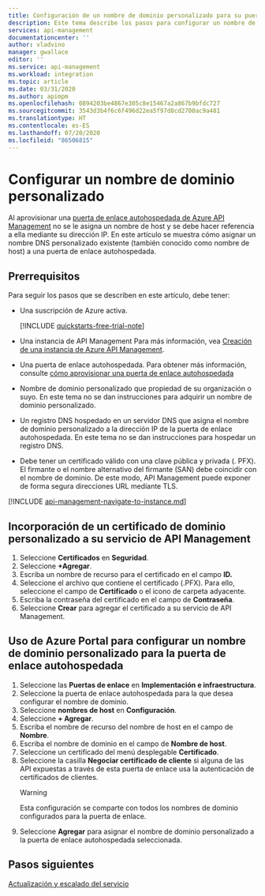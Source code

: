 ```yaml
---
title: Configuración de un nombre de dominio personalizado para su puerta de enlace autohospedada de API Management | Microsoft Docs
description: Este tema describe los pasos para configurar un nombre de dominio personalizado para la puerta de enlace autohospedada de Azure API Management.
services: api-management
documentationcenter: ''
author: vladvino
manager: gwallace
editor: ''
ms.service: api-management
ms.workload: integration
ms.topic: article
ms.date: 03/31/2020
ms.author: apimpm
ms.openlocfilehash: 0894203be4867e305c8e15467a2a867b9bfdc727
ms.sourcegitcommit: 3543d3b4f6c6f496d22ea5f97d8cd2700ac9a481
ms.translationtype: HT
ms.contentlocale: es-ES
ms.lasthandoff: 07/20/2020
ms.locfileid: "86506815"
---
```

# <a name="configure-a-custom-domain-name"></a>Configurar un nombre de dominio personalizado

Al aprovisionar una [puerta de enlace autohospedada de Azure API Management](self-hosted-gateway-overview.md) no se le asigna un nombre de host y se debe hacer referencia a ella mediante su dirección IP. En este artículo se muestra cómo asignar un nombre DNS personalizado existente (también conocido como nombre de host) a una puerta de enlace autohospedada.

## <a name="prerequisites"></a>Prerrequisitos

Para seguir los pasos que se describen en este artículo, debe tener:

-   Una suscripción de Azure activa.

    [!INCLUDE [quickstarts-free-trial-note](../../includes/quickstarts-free-trial-note.md)]

-   Una instancia de API Management Para más información, vea [Creación de una instancia de Azure API Management](get-started-create-service-instance.md).
- Una puerta de enlace autohospedada. Para obtener más información, consulte [cómo aprovisionar una puerta de enlace autohospedada](api-management-howto-provision-self-hosted-gateway.md)
-   Nombre de dominio personalizado que propiedad de su organización o suyo. En este tema no se dan instrucciones para adquirir un nombre de dominio personalizado.
-   Un registro DNS hospedado en un servidor DNS que asigna el nombre de dominio personalizado a la dirección IP de la puerta de enlace autohospedada. En este tema no se dan instrucciones para hospedar un registro DNS.
-   Debe tener un certificado válido con una clave pública y privada (. PFX). El firmante o el nombre alternativo del firmante (SAN) debe coincidir con el nombre de dominio. De este modo, API Management puede exponer de forma segura direcciones URL mediante TLS.

[!INCLUDE [api-management-navigate-to-instance.md](../../includes/api-management-navigate-to-instance.md)]

## <a name="add-custom-domain-certificate-to-your-api-management-service"></a>Incorporación de un certificado de dominio personalizado a su servicio de API Management

1. Seleccione **Certificados** en **Seguridad**.
2. Seleccione **+Agregar**.
3. Escriba un nombre de recurso para el certificado en el campo **ID.**
4. Seleccione el archivo que contiene el certificado (.PFX). Para ello, seleccione el campo de **Certificado** o el icono de carpeta adyacente.
5. Escriba la contraseña del certificado en el campo de **Contraseña**.
6. Seleccione **Crear** para agregar el certificado a su servicio de API Management.

## <a name="use-the-azure-portal-to-set-a-custom-domain-name-for-your-self-hosted-gateway"></a>Uso de Azure Portal para configurar un nombre de dominio personalizado para la puerta de enlace autohospedada

1. Seleccione las **Puertas de enlace** en **Implementación e infraestructura**.
2. Seleccione la puerta de enlace autohospedada para la que desea configurar el nombre de dominio.
3. Seleccione **nombres de host** en **Configuración**.
4. Seleccione **+ Agregar**.
5. Escriba el nombre de recurso del nombre de host en el campo de **Nombre**.
6. Escriba el nombre de dominio en el campo de **Nombre de host**.
7. Seleccione un certificado del menú desplegable **Certificado**.
8. Seleccione la casilla **Negociar certificado de cliente** si alguna de las API expuestas a través de esta puerta de enlace usa la autenticación de certificados de clientes.
    > [!WARNING]
    > Esta configuración se comparte con todos los nombres de dominio configurados para la puerta de enlace.
9. Seleccione **Agregar** para asignar el nombre de dominio personalizado a la puerta de enlace autohospedada seleccionada.

## <a name="next-steps"></a>Pasos siguientes

[Actualización y escalado del servicio](upgrade-and-scale.md)

